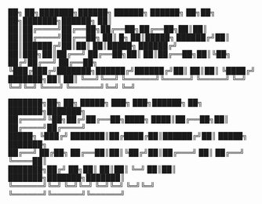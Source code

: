
██╗    ██╗███████╗██████╗ ██████╗ ██████╗ ██╗██╗   ██╗███████╗██████╗ 
██║    ██║██╔════╝██╔══██╗██╔══██╗██╔══██╗██║██║   ██║██╔════╝██╔══██╗
██║ █╗ ██║█████╗  ██████╔╝██║  ██║██████╔╝██║██║   ██║█████╗  ██████╔╝
██║███╗██║██╔══╝  ██╔══██╗██║  ██║██╔══██╗██║╚██╗ ██╔╝██╔══╝  ██╔══██╗
╚███╔███╔╝███████╗██████╔╝██████╔╝██║  ██║██║ ╚████╔╝ ███████╗██║  ██║
 ╚══╝╚══╝ ╚══════╝╚═════╝ ╚═════╝ ╚═╝  ╚═╝╚═╝  ╚═══╝  ╚══════╝╚═╝  ╚═╝
                                                                      
███████╗██╗  ██╗ █████╗ ███╗   ███╗██████╗ ██╗     ███████╗███████╗   
██╔════╝╚██╗██╔╝██╔══██╗████╗ ████║██╔══██╗██║     ██╔════╝██╔════╝   
█████╗   ╚███╔╝ ███████║██╔████╔██║██████╔╝██║     █████╗  ███████╗   
██╔══╝   ██╔██╗ ██╔══██║██║╚██╔╝██║██╔═══╝ ██║     ██╔══╝  ╚════██║   
███████╗██╔╝ ██╗██║  ██║██║ ╚═╝ ██║██║     ███████╗███████╗███████║   
╚══════╝╚═╝  ╚═╝╚═╝  ╚═╝╚═╝     ╚═╝╚═╝     ╚══════╝╚══════╝╚══════╝   
                                                                      
